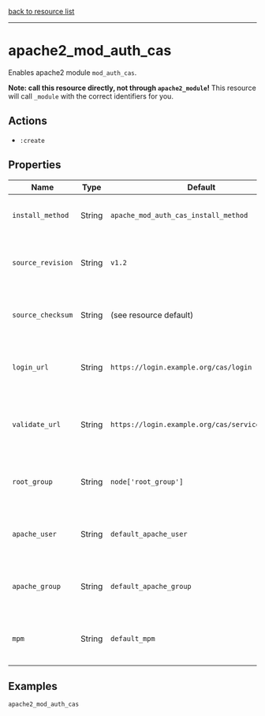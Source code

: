 [back to resource list](https://github.com/sous-chefs/apache2#resources)

---

# apache2_mod_auth_cas

Enables apache2 module `mod_auth_cas`.

**Note: call this resource directly, not through `apache2_module`!**
This resource will call `_module` with the correct identifiers for you.

## Actions

- `:create`

## Properties

| Name              | Type   | Default                                         | Description                                                   |
| ----------------- | ------ | ----------------------------------------------- | ------------------------------------------------------------- |
| `install_method`  | String | `apache_mod_auth_cas_install_method`            | Install method for Mod auth CAS                               |
| `source_revision` | String | `v1.2`                                          | Revision for the mod auth cas source install                  |
| `source_checksum` | String | (see resource default)                          | Checksum for the mod auth cas source install                  |
| `login_url`       | String | `https://login.example.org/cas/login`           | The URL to redirect users when not already logged in.         |
| `validate_url`    | String | `https://login.example.org/cas/serviceValidate` | The URL to use when validating a ticket presented by a client |
| `root_group`      | String | `node['root_group']`                            | Group that the root user on the box runs as.                  |
| `apache_user`     | String | `default_apache_user`                           | Set to override the default apache2 user.                     |
| `apache_group`    | String | `default_apache_group`                          | Set to override the default apache2 user.                     |
| `mpm`             | String | `default_mpm`                                   | Used to determine which devel package to install              |

## Examples

```ruby
apache2_mod_auth_cas
```
